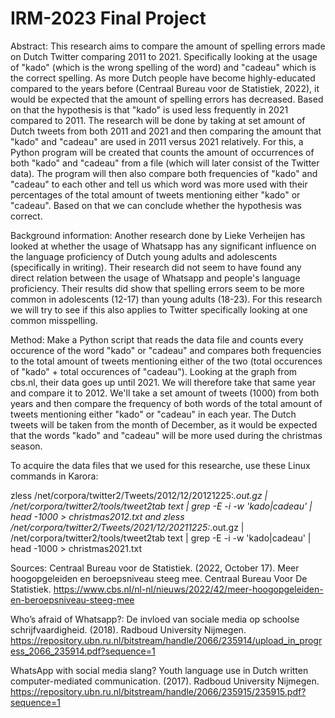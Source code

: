 # IRM-2023 Final Project

Abstract:
This research aims to compare the amount of spelling errors made on Dutch Twitter comparing 2011 to 2021. Specifically looking at the usage of "kado" (which is the wrong spelling of the word) and "cadeau" which is the correct spelling. As more Dutch people have become highly-educated compared to the years before (Centraal Bureau voor de Statistiek, 2022), it would be expected that the amount of spelling errors has decreased. Based on that the hypothesis is that "kado" is used less frequently in 2021 compared to 2011. The research will be done by taking at set amount of Dutch tweets from both 2011 and 2021 and then comparing the amount that "kado" and "cadeau" are used in 2011 versus 2021 relatively. For this, a Python program will be created that counts the amount of occurrences of both "kado" and "cadeau" from a file (which will later consist of the Twitter data). The program will then also compare both frequencies of "kado" and "cadeau" to each other and tell us which word was more used with their percentages of the total amount of tweets mentioning either "kado" or "cadeau". Based on that we can conclude whether the hypothesis was correct.

Background information:
Another research done by Lieke Verheijen has looked at whether the usage of Whatsapp has any significant influence on the language proficiency of Dutch young adults and adolescents (specifically in writing). Their research did not seem to have found any direct relation between the usage of Whatsapp and people's language proficiency. Their results did show that spelling errors seem to be more common in adolescents (12-17) than young adults (18-23). For this research we will try to see if this also applies to Twitter specifically looking at one common misspelling.

Method:
Make a Python script that reads the data file and counts every occurence of the word "kado" or "cadeau" and compares both frequencies to the total amount of tweets mentioning either of the two (total occurences of "kado" + total occurences of "cadeau"). Looking at the graph from cbs.nl, their data goes up until 2021. We will therefore take that same year and compare it to 2012. We'll take a set amount of tweets (1000) from both years and then compare the frequency of both words of the total amount of tweets mentioning either "kado" or "cadeau" in each year. The Dutch tweets will be taken from the month of December, as it would be expected that the words "kado" and "cadeau" will be more used during the christmas season.

To acquire the data files that we used for this researche, use these Linux commands in Karora:

zless /net/corpora/twitter2/Tweets/2012/12/20121225\:*.out.gz  | /net/corpora/twitter2/tools/tweet2tab text | grep -E -i -w 'kado|cadeau' | head -1000 > christmas2012.txt
and
zless /net/corpora/twitter2/Tweets/2021/12/20211225\:*.out.gz  | /net/corpora/twitter2/tools/tweet2tab text | grep -E -i -w 'kado|cadeau' | head -1000 > christmas2021.txt

Sources:
Centraal Bureau voor de Statistiek. (2022, October 17). Meer hoogopgeleiden en beroepsniveau steeg mee. Centraal Bureau Voor De Statistiek. https://www.cbs.nl/nl-nl/nieuws/2022/42/meer-hoogopgeleiden-en-beroepsniveau-steeg-mee

Who’s afraid of Whatsapp?: De invloed van sociale media op schoolse schrijfvaardigheid. (2018). Radboud University Nijmegen. https://repository.ubn.ru.nl/bitstream/handle/2066/235914/upload_in_progress_2066_235914.pdf?sequence=1

WhatsApp with social media slang? Youth language use in Dutch written computer-mediated communication. (2017). Radboud University Nijmegen. https://repository.ubn.ru.nl/bitstream/handle/2066/235915/235915.pdf?sequence=1
